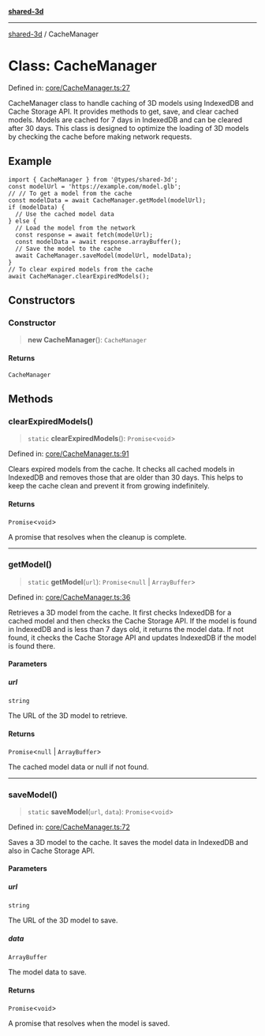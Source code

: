 [**shared-3d**](../README.md)

***

[shared-3d](../globals.md) / CacheManager

# Class: CacheManager

Defined in: [core/CacheManager.ts:27](https://github.com/ysordo/shared-3d/blob/b750310afe185bd40b1dfb3440389c48aa09489c/src/core/CacheManager.ts#L27)

CacheManager class to handle caching of 3D models using IndexedDB and Cache Storage API.
It provides methods to get, save, and clear cached models.
Models are cached for 7 days in IndexedDB and can be cleared after 30 days.
This class is designed to optimize the loading of 3D models by checking the cache before making network requests.

## Example

```tsx
import { CacheManager } from '@types/shared-3d';
const modelUrl = 'https://example.com/model.glb';
// // To get a model from the cache
const modelData = await CacheManager.getModel(modelUrl);
if (modelData) {
  // Use the cached model data
} else {
  // Load the model from the network
  const response = await fetch(modelUrl);
  const modelData = await response.arrayBuffer();
  // Save the model to the cache
  await CacheManager.saveModel(modelUrl, modelData);
}
// To clear expired models from the cache
await CacheManager.clearExpiredModels();
```

## Constructors

### Constructor

> **new CacheManager**(): `CacheManager`

#### Returns

`CacheManager`

## Methods

### clearExpiredModels()

> `static` **clearExpiredModels**(): `Promise`\<`void`\>

Defined in: [core/CacheManager.ts:91](https://github.com/ysordo/shared-3d/blob/b750310afe185bd40b1dfb3440389c48aa09489c/src/core/CacheManager.ts#L91)

Clears expired models from the cache.
It checks all cached models in IndexedDB and removes those that are older than 30 days.
This helps to keep the cache clean and prevent it from growing indefinitely.

#### Returns

`Promise`\<`void`\>

A promise that resolves when the cleanup is complete.

***

### getModel()

> `static` **getModel**(`url`): `Promise`\<`null` \| `ArrayBuffer`\>

Defined in: [core/CacheManager.ts:36](https://github.com/ysordo/shared-3d/blob/b750310afe185bd40b1dfb3440389c48aa09489c/src/core/CacheManager.ts#L36)

Retrieves a 3D model from the cache.
It first checks IndexedDB for a cached model and then checks the Cache Storage API.
If the model is found in IndexedDB and is less than 7 days old, it returns the model data.
If not found, it checks the Cache Storage API and updates IndexedDB if the model is found there.

#### Parameters

##### url

`string`

The URL of the 3D model to retrieve.

#### Returns

`Promise`\<`null` \| `ArrayBuffer`\>

The cached model data or null if not found.

***

### saveModel()

> `static` **saveModel**(`url`, `data`): `Promise`\<`void`\>

Defined in: [core/CacheManager.ts:72](https://github.com/ysordo/shared-3d/blob/b750310afe185bd40b1dfb3440389c48aa09489c/src/core/CacheManager.ts#L72)

Saves a 3D model to the cache.
It saves the model data in IndexedDB and also in Cache Storage API.

#### Parameters

##### url

`string`

The URL of the 3D model to save.

##### data

`ArrayBuffer`

The model data to save.

#### Returns

`Promise`\<`void`\>

A promise that resolves when the model is saved.

